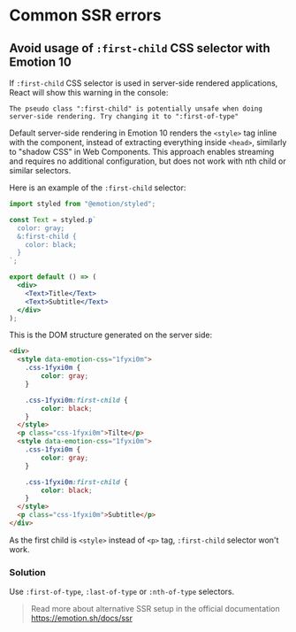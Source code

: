 # Common SSR errors

## Avoid usage of `:first-child` CSS selector with Emotion 10

If `:first-child` CSS selector is used in server-side rendered applications, React will show this warning in the console:
```
The pseudo class ":first-child" is potentially unsafe when doing server-side rendering. Try changing it to ":first-of-type"
```

Default server-side rendering in Emotion 10 renders the `<style>` tag inline with the component, instead of extracting everything inside `<head>`, similarly to "shadow CSS" in Web Components.
This approach enables streaming and requires no additional configuration, but does not work with nth child or similar selectors.

Here is an example of the `:first-child` selector:
```jsx
import styled from "@emotion/styled";

const Text = styled.p`
  color: gray;
  &:first-child {
    color: black;
  }
`;

export default () => (
  <div>
    <Text>Title</Text>
    <Text>Subtitle</Text>
  </div>
);
```

This is the DOM structure generated on the server side:
```html
<div>
  <style data-emotion-css="1fyxi0m">
    .css-1fyxi0m {
        color: gray;
    }

    .css-1fyxi0m:first-child {
        color: black;
    }
  </style>
  <p class="css-1fyxi0m">Tilte</p>
  <style data-emotion-css="1fyxi0m">
    .css-1fyxi0m {
        color: gray;
    }

    .css-1fyxi0m:first-child {
        color: black;
    }
  </style>
  <p class="css-1fyxi0m">Subtitle</p>
</div>
```
As the first child is `<style>` instead of `<p>` tag, `:first-child` selector won't work.

### Solution
Use `:first-of-type`, `:last-of-type` or `:nth-of-type` selectors.

> Read more about alternative SSR setup in the official documentation https://emotion.sh/docs/ssr
